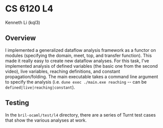 # CS 6120 L4

Kenneth Li (kql3)

## Overview

I implemented a generalized dataflow analysis framework as a functor on modules (specifying the domain, meet, top, and transfer function). This made it really easy to create new dataflow analyses. For this task, I've implemented analysis of defined variables (the basic one from the second video), live variables, reaching definitions, and constant propagation/folding. The main executable takes a command line argument to specify the analysis (i.e. `dune exec ./main.exe reaching` -- can be `defined|live|reaching|constant`).

## Testing

In the `bril-ocaml/test/l4` directory, there are a series of Turnt test cases that show the various analyses at work. 
